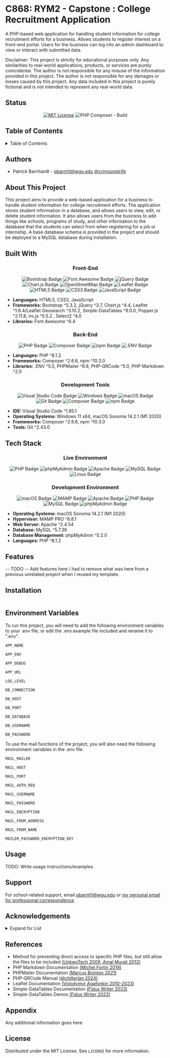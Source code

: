 
# C868: RYM2 - Capstone : College Recruitment Application

A PHP-based web application for handling student information for college recruitment efforts for a business.  Allows students to register interest on a front-end portal. Users for the business can log into an admin dashboard to view or interact with submitted data.

Disclaimer: This project is strictly for educational purposes only.  Any similarities to real-world applications, products, or services are purely coincidental.  The author is not responsible for any misuse of the information provided in this project. The author is not responsible for any damages or losses caused by this project. Any data included in this project is purely fictional and is not intended to represent any real-world data.

## Status

<div align="center">

[![MIT License](https://img.shields.io/badge/License-MIT-green.svg)](./LICENSE)
![PHP Composer - Build](https://github.com/crimsonstrife/rym2/actions/workflows/php.yml/badge.svg)

</div>

## Table of Contents

<details>

<summary>Table of Contents</summary>

- [C868: RYM2 - Capstone : College Recruitment Application](#c868-rym2---capstone--college-recruitment-application)
  - [Status](#status)
  - [Table of Contents](#table-of-contents)
  - [Authors](#authors)
  - [About This Project](#about-this-project)
  - [Built With](#built-with)
    - [Front-End](#front-end)
    - [Back-End](#back-end)
    - [Development Tools](#development-tools)
  - [Tech Stack](#tech-stack)
    - [Live Environment](#live-environment)
    - [Development Environment](#development-environment)
  - [Features](#features)
  - [Installation](#installation)
  - [Environment Variables](#environment-variables)
  - [Usage](#usage)
  - [Support](#support)
  - [Acknowledgements](#acknowledgements)
  - [References](#references)
  - [Appendix](#appendix)
  - [License](#license)

</details>

## Authors

- Patrick Barnhardt - [pbarnh1@wgu.edu](mailto:pbarnh1@wgu.edu) [@crimsonstrife](https://www.github.com/crimsonstrife)

## About This Project

This project aims to provide a web-based application for a business to handle student information for college recruitment efforts.  The application stores student information in a database, and allows users to view, edit, or delete student information.  It also allows users from the business to add things like schools, programs of study, and other information to the database that the students can select from when registering for a job or internship.  A base database schema is provided in the project and should be deployed to a MySQL database during installation.

## Built With

<div align="center">

### Front-End

![Bootstrap Badge](https://img.shields.io/badge/Bootstrap-7952B3?logo=bootstrap&logoColor=fff&style=for-the-badge)
![Font Awesome Badge](https://img.shields.io/badge/Font%20Awesome-528DD7?logo=fontawesome&logoColor=fff&style=for-the-badge)
![jQuery Badge](https://img.shields.io/badge/jQuery-0769AD?logo=jquery&logoColor=fff&style=for-the-badge)
![Chart.js Badge](https://img.shields.io/badge/Chart.js-FF6384?logo=chartdotjs&logoColor=fff&style=for-the-badge)
![OpenStreetMap Badge](https://img.shields.io/badge/OpenStreetMap-7EBC6F?logo=openstreetmap&logoColor=fff&style=for-the-badge)
![Leaflet Badge](https://img.shields.io/badge/Leaflet-199900?logo=leaflet&logoColor=fff&style=for-the-badge)
![HTML5 Badge](https://img.shields.io/badge/HTML5-E34F26?logo=html5&logoColor=fff&style=for-the-badge)
![CSS3 Badge](https://img.shields.io/badge/CSS3-1572B6?logo=css3&logoColor=fff&style=for-the-badge)
![JavaScript Badge](https://img.shields.io/badge/JavaScript-F7DF1E?logo=javascript&logoColor=000&style=for-the-badge)

<div align="left">

- <b>Languages: </b> HTML5, CSS3, JavaScript
- <b>Frameworks: </b> Bootstrap ^5.3.2, jQuery ^3.7, Chart.js ^4.4, Leaflet ^1.9.4/Leaflet Geosearch ^3.10.2, Simple-DataTables ^9.0.0, Popper.js ^2.11.8, iro.js ^5.5.2 , Select2 ^4.0
- <b>Libraries: </b> Font Awesome ^6.4

</div>

### Back-End

![PHP Badge](https://img.shields.io/badge/PHP-777BB4?logo=php&logoColor=fff&style=for-the-badge)
![Composer Badge](https://img.shields.io/badge/Composer-885630?logo=composer&logoColor=fff&style=for-the-badge)
![npm Badge](https://img.shields.io/badge/npm-CB3837?logo=npm&logoColor=fff&style=for-the-badge)
![.ENV Badge](https://img.shields.io/badge/.ENV-ECD53F?logo=dotenv&logoColor=000&style=for-the-badge)

<div align="left">

- <b>Languages: </b> PHP ^8.1.2
- <b>Frameworks: </b> Composer ^2.6.6, npm ^10.3.0
- <b>Libraries: </b> .ENV ^5.5, PHPMailer ^6.8, PHP-QRCode ^5.0, PHP Markdown ^2.0

</div>

</div>

<div align="center">

### Development Tools

![Visual Studio Code Badge](https://img.shields.io/badge/Visual%20Studio%20Code-007ACC?logo=visualstudiocode&logoColor=fff&style=for-the-badge)
![Windows Badge](https://img.shields.io/badge/Windows-0078D4?logo=windows&logoColor=fff&style=for-the-badge)
![macOS Badge](https://img.shields.io/badge/macOS-000?logo=macos&logoColor=fff&style=for-the-badge)
![Git Badge](https://img.shields.io/badge/Git-F05032?logo=git&logoColor=fff&style=for-the-badge)
![Composer Badge](https://img.shields.io/badge/Composer-885630?logo=composer&logoColor=fff&style=for-the-badge)
![npm Badge](https://img.shields.io/badge/npm-CB3837?logo=npm&logoColor=fff&style=for-the-badge)

<div align="left">

- <b>IDE: </b> Visual Studio Code ^1.85.1
- <b>Operating Systems: </b> Windows 11 x64, macOS Sonoma 14.2.1 (M1 2020)
- <b>Frameworks: </b> Composer ^2.6.6, npm ^10.3.0
- <b>Tools: </b> Git ^2.43.0

</div>

</div>

## Tech Stack

<div align="center">

### Live Environment

![PHP Badge](https://img.shields.io/badge/PHP-777BB4?logo=php&logoColor=fff&style=for-the-badge)
![phpMyAdmin Badge](https://img.shields.io/badge/phpMyAdmin-6C78AF?logo=phpmyadmin&logoColor=fff&style=for-the-badge)
![Apache Badge](https://img.shields.io/badge/Apache-D22128?logo=apache&logoColor=fff&style=for-the-badge)
![MySQL Badge](https://img.shields.io/badge/MySQL-4479A1?logo=mysql&logoColor=fff&style=for-the-badge)
![Linux Badge](https://img.shields.io/badge/Linux-FCC624?logo=linux&logoColor=000&style=for-the-badge)

</div>

<div align="center">

### Development Environment

![macOS Badge](https://img.shields.io/badge/macOS-000?logo=macos&logoColor=fff&style=for-the-badge)
![MAMP Badge](https://img.shields.io/badge/MAMP-02749C?logo=mamp&logoColor=fff&style=for-the-badge)
![Apache Badge](https://img.shields.io/badge/Apache-D22128?logo=apache&logoColor=fff&style=for-the-badge)
![PHP Badge](https://img.shields.io/badge/PHP-777BB4?logo=php&logoColor=fff&style=for-the-badge)
![MySQL Badge](https://img.shields.io/badge/MySQL-4479A1?logo=mysql&logoColor=fff&style=for-the-badge)
![phpMyAdmin Badge](https://img.shields.io/badge/phpMyAdmin-6C78AF?logo=phpmyadmin&logoColor=fff&style=for-the-badge)

<div align="left">

- <b>Operating Systems: </b> macOS Sonoma 14.2.1 (M1 2020)
- <b>Hypervisor: </b> MAMP PRO ^6.8.1
- <b>Web Server: </b> Apache ^2.4.54
- <b>Database: </b> MySQL ^5.7.39
- <b>Database Management: </b> phpMyAdmin ^5.2.0
- <b>Languages: </b> PHP ^8.1.2

</div>

</div>

## Features

-- TODO -- Add features here / had to remove what was here from a previous unrelated project when I reused my template.

## Installation

```bash

```

## Environment Variables

To run this project, you will need to add the following environment variables to your .env file, or edit the .env.example file included and rename it to ".env".

`APP_NAME`

`APP_ENV`

`APP_DEBUG`

`APP_URL`

`LOG_LEVEL`

`DB_CONNECTION`

`DB_HOST`

`DB_PORT`

`DB_DATABASE`

`DB_USERNAME`

`DB_PASSWORD`

To use the mail functions of the project, you will also need the following environment variables in the .env file.

`MAIL_MAILER`

`MAIL_HOST`

`MAIL_PORT`

`MAIL_AUTH_REQ`

`MAIL_USERNAME`

`MAIL_PASSWORD`

`MAIL_ENCRYPTION`

`MAIL_FROM_ADDRESS`

`MAIL_FROM_NAME`

`MAILER_PASSWORD_ENCRYPTION_KEY`

## Usage

TODO: Write usage instructions/examples

## Support

For school-related support, email [pbarnh1@wgu.edu](mailto:pbarnh1@wgu.edu) or [my personal email for professional correspondence](contact@patrickbarnhardt.info).

## Acknowledgements

<details>

<summary>Expand for List</summary>

- [Font Awesome](https://fontawesome.com/)
- [Bootstrap](https://getbootstrap.com/)
- [Chart.js](https://www.chartjs.org/)
- [Leaflet](https://leafletjs.com/)
- [OpenStreetMap](https://www.openstreetmap.org/)
- [jQuery](https://jquery.com/)
- [PHP](https://www.php.net/)
- [Composer](https://getcomposer.org/)
- [npm](https://www.npmjs.com/)
- [Visual Studio Code](https://code.visualstudio.com/)
- [GitHub](https://www.github.com/)
- [Git](https://git-scm.com/)
- [MAMP](https://www.mamp.info/)
- [phpMyAdmin](https://www.phpmyadmin.net/)
- [Apache](https://httpd.apache.org/)
- [MySQL](https://www.mysql.com/)
- [PHP Markdown](https://github.com/michelf/php-markdown)
- [PHPMailer](https://github.com/PHPMailer/PHPMailer)
- [PHP-QRCode](https://github.com/chillerlan/php-qrcode)
- [Simple-DataTables](https://github.com/fiduswriter/simple-datatables)
- [Popper.js](https://popper.js.org/)
- [iro.js](https://iro.js.org/)
- [Select2](https://select2.org/)

</details>

## References

- Method for preventing direct access to specific PHP files, but still allow the files to be included [(UnkwnTech 2009, Amal Murali 2013)](https://stackoverflow.com/questions/409496/prevent-direct-access-to-a-php-include-file/409515#409515)
- PHP Markdown Documentation [(Michel Fortin 2019)](https://michelf.ca/projects/php-markdown/)
- PHPMailer Documentation [(Marcus Bointon 2021)](https://phpmailer.github.io/PHPMailer/)
- PHP-QRCode Manual [(@chillerlan 2024)](https://php-qrcode.readthedocs.io/en/main/)
- Leaflet Documentation [(Volodymyr Agafonkin 2010-2023)](https://leafletjs.com/reference.html)
- Simple-DataTables Documentation [(Fidus Writer 2023)](https://fiduswriter.github.io/simple-datatables/documentation/)
- Simple-DataTables Demos [(Fidus Writer 2023)](https://fiduswriter.github.io/simple-datatables/demos/)

## Appendix

Any additional information goes here

## License

Distributed under the MIT License. See `LICENSE` for more information.
